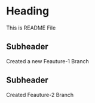 # Heading

This is README File

## Subheader

Created a new Feauture-1 Branch


## Subheader

Created Feauture-2 Branch